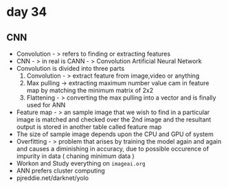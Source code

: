 # day 34

## CNN
  * Convolution - > refers to finding or extracting features
  * CNN - > in real is CANN - > Convolution Artificial Neural Network
  * Convolution is divided into three parts
    1. Convolution - > extract feature from image,video or anything
    2. Max pulling -> extracting maximum number value cam in feature map by matching the minimum matrix of 2x2
    3. Flattening - > converting the max pulling into a vector and is finally used for ANN
  * Feature map - > an sample image that we wish to find in a particular image is matched and checked over the 2nd image and the resultant output is stored in another table called feature map
  * The size of sample image depends upon the CPU and GPU of system
  * Overfitting - > problem that arises by training the model again and again and causes a diminishing in accuracy, due to possible occurence of impurity in data ( chaning minimum data )
  * Workon and Study everything on ```imageai.org```
  * ANN prefers cluster computing
  * pjreddie.net/darknet/yolo
